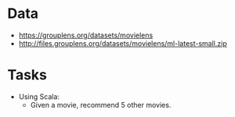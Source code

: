 # Data

- https://grouplens.org/datasets/movielens
- http://files.grouplens.org/datasets/movielens/ml-latest-small.zip

# Tasks

- Using Scala:
  - Given a movie, recommend 5 other movies.
